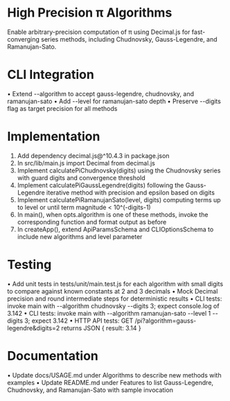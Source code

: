 # High Precision π Algorithms

Enable arbitrary-precision computation of π using Decimal.js for fast-converging series methods, including Chudnovsky, Gauss-Legendre, and Ramanujan-Sato.

# CLI Integration

• Extend --algorithm to accept gauss-legendre, chudnovsky, and ramanujan-sato
• Add --level <number> for ramanujan-sato depth
• Preserve --digits flag as target precision for all methods

# Implementation

1. Add dependency decimal.js@^10.4.3 in package.json
2. In src/lib/main.js import Decimal from decimal.js
3. Implement calculatePiChudnovsky(digits) using the Chudnovsky series with guard digits and convergence threshold
4. Implement calculatePiGaussLegendre(digits) following the Gauss-Legendre iterative method with precision and epsilon based on digits
5. Implement calculatePiRamanujanSato(level, digits) computing terms up to level or until term magnitude < 10^(-digits-1)
6. In main(), when opts.algorithm is one of these methods, invoke the corresponding function and format output as before
7. In createApp(), extend ApiParamsSchema and CLIOptionsSchema to include new algorithms and level parameter

# Testing

• Add unit tests in tests/unit/main.test.js for each algorithm with small digits to compare against known constants at 2 and 3 decimals
• Mock Decimal precision and round intermediate steps for deterministic results
• CLI tests: invoke main with --algorithm chudnovsky --digits 3; expect console.log of 3.142
• CLI tests: invoke main with --algorithm ramanujan-sato --level 1 --digits 3; expect 3.142
• HTTP API tests: GET /pi?algorithm=gauss-legendre&digits=2 returns JSON { result: 3.14 }

# Documentation

• Update docs/USAGE.md under Algorithms to describe new methods with examples
• Update README.md under Features to list Gauss-Legendre, Chudnovsky, and Ramanujan-Sato with sample invocation